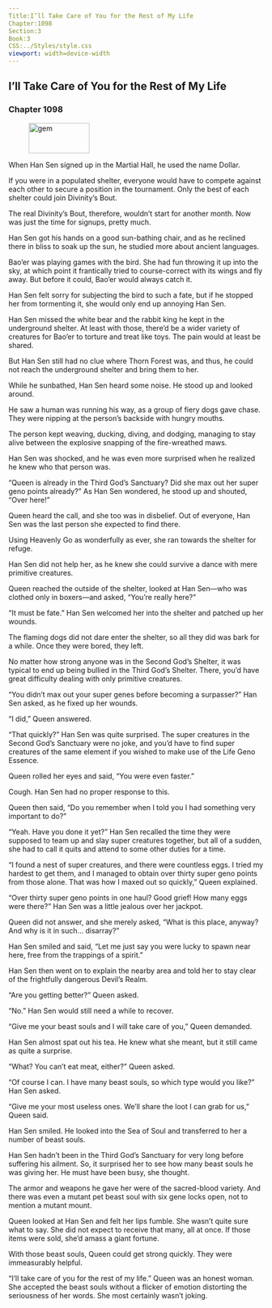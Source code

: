 ```yaml
---
Title:I’ll Take Care of You for the Rest of My Life 
Chapter:1098 
Section:3 
Book:3 
CSS:../Styles/style.css 
viewport: width=device-width
---
```

  
## I’ll Take Care of You for the Rest of My Life
### Chapter 1098
  
<figure>
	<img src="../Images/gem.gif" alt="gem" id="gem" width="120" height="60" />
</figure>
  

  
When Han Sen signed up in the Martial Hall, he used the name Dollar.

If you were in a populated shelter, everyone would have to compete against each other to secure a position in the tournament. Only the best of each shelter could join Divinity’s Bout.

The real Divinity’s Bout, therefore, wouldn’t start for another month. Now was just the time for signups, pretty much.

Han Sen got his hands on a good sun-bathing chair, and as he reclined there in bliss to soak up the sun, he studied more about ancient languages.

Bao’er was playing games with the bird. She had fun throwing it up into the sky, at which point it frantically tried to course-correct with its wings and fly away. But before it could, Bao’er would always catch it.

Han Sen felt sorry for subjecting the bird to such a fate, but if he stopped her from tormenting it, she would only end up annoying Han Sen.

Han Sen missed the white bear and the rabbit king he kept in the underground shelter. At least with those, there’d be a wider variety of creatures for Bao’er to torture and treat like toys. The pain would at least be shared.

But Han Sen still had no clue where Thorn Forest was, and thus, he could not reach the underground shelter and bring them to her.

While he sunbathed, Han Sen heard some noise. He stood up and looked around.

He saw a human was running his way, as a group of fiery dogs gave chase. They were nipping at the person’s backside with hungry mouths.

The person kept weaving, ducking, diving, and dodging, managing to stay alive between the explosive snapping of the fire-wreathed maws.

Han Sen was shocked, and he was even more surprised when he realized he knew who that person was.

“Queen is already in the Third God’s Sanctuary? Did she max out her super geno points already?” As Han Sen wondered, he stood up and shouted, “Over here!”

Queen heard the call, and she too was in disbelief. Out of everyone, Han Sen was the last person she expected to find there.

Using Heavenly Go as wonderfully as ever, she ran towards the shelter for refuge.

Han Sen did not help her, as he knew she could survive a dance with mere primitive creatures.

Queen reached the outside of the shelter, looked at Han Sen—who was clothed only in boxers—and asked, “You’re really here?”

“It must be fate.” Han Sen welcomed her into the shelter and patched up her wounds.

The flaming dogs did not dare enter the shelter, so all they did was bark for a while. Once they were bored, they left.

No matter how strong anyone was in the Second God’s Shelter, it was typical to end up being bullied in the Third God’s Shelter. There, you’d have great difficulty dealing with only primitive creatures.

“You didn’t max out your super genes before becoming a surpasser?” Han Sen asked, as he fixed up her wounds.

“I did,” Queen answered.

“That quickly?” Han Sen was quite surprised. The super creatures in the Second God’s Sanctuary were no joke, and you’d have to find super creatures of the same element if you wished to make use of the Life Geno Essence.

Queen rolled her eyes and said, “You were even faster.”

Cough. Han Sen had no proper response to this.

Queen then said, “Do you remember when I told you I had something very important to do?”

“Yeah. Have you done it yet?” Han Sen recalled the time they were supposed to team up and slay super creatures together, but all of a sudden, she had to call it quits and attend to some other duties for a time.

“I found a nest of super creatures, and there were countless eggs. I tried my hardest to get them, and I managed to obtain over thirty super geno points from those alone. That was how I maxed out so quickly,” Queen explained.

“Over thirty super geno points in one haul? Good grief! How many eggs were there?” Han Sen was a little jealous over her jackpot.

Queen did not answer, and she merely asked, “What is this place, anyway? And why is it in such… disarray?”

Han Sen smiled and said, “Let me just say you were lucky to spawn near here, free from the trappings of a spirit.”

Han Sen then went on to explain the nearby area and told her to stay clear of the frightfully dangerous Devil’s Realm.

“Are you getting better?” Queen asked.

“No.” Han Sen would still need a while to recover.

“Give me your beast souls and I will take care of you,” Queen demanded.

Han Sen almost spat out his tea. He knew what she meant, but it still came as quite a surprise.

“What? You can’t eat meat, either?” Queen asked.

“Of course I can. I have many beast souls, so which type would you like?” Han Sen asked.

“Give me your most useless ones. We’ll share the loot I can grab for us,” Queen said.

Han Sen smiled. He looked into the Sea of Soul and transferred to her a number of beast souls.

Han Sen hadn’t been in the Third God’s Sanctuary for very long before suffering his ailment. So, it surprised her to see how many beast souls he was giving her. He must have been busy, she thought.

The armor and weapons he gave her were of the sacred-blood variety. And there was even a mutant pet beast soul with six gene locks open, not to mention a mutant mount.

Queen looked at Han Sen and felt her lips fumble. She wasn’t quite sure what to say. She did not expect to receive that many, all at once. If those items were sold, she’d amass a giant fortune.

With those beast souls, Queen could get strong quickly. They were immeasurably helpful.

“I’ll take care of you for the rest of my life.” Queen was an honest woman. She accepted the beast souls without a flicker of emotion distorting the seriousness of her words. She most certainly wasn’t joking.